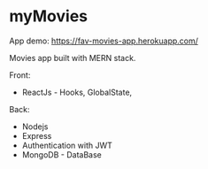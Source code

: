 # myMovies

App demo:
https://fav-movies-app.herokuapp.com/

Movies app built with MERN stack.

Front:
* ReactJs - Hooks, GlobalState, 

Back:
* Nodejs
* Express
* Authentication with JWT
* MongoDB - DataBase
